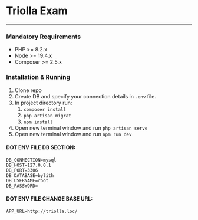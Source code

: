 # Triolla Exam

---

### Mandatory Requirements

- PHP >= 8.2.x
- Node >= 19.4.x
- Composer >= 2.5.x

### Installation & Running

1. Clone repo
2. Create DB and specify your connection details in `.env` file.
3. In project directory run:
    1. `composer install`
    2. `php artisan migrat`
    3. `npm install`
4. Open new terminal window and run `php artisan serve`
5. Open new terminal window and run `npm run dev`

#### DOT ENV FILE DB SECTION:
```dotenv
DB_CONNECTION=mysql
DB_HOST=127.0.0.1
DB_PORT=3306
DB_DATABASE=bylith
DB_USERNAME=root
DB_PASSWORD=
```

#### DOT ENV FILE CHANGE BASE URL:
```dotenv
APP_URL=http://triolla.loc/
```
